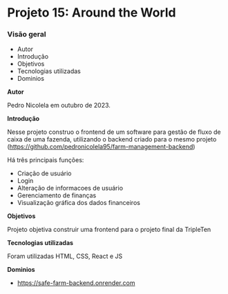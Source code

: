 # Projeto 15: Around the World

### Visão geral

- Autor
- Introdução
- Objetivos
- Tecnologias utilizadas
- Dominios

**Autor**

Pedro Nicolela em outubro de 2023.

**Introdução**

Nesse projeto construo o frontend de um software para gestão de fluxo de caixa de uma fazenda, utilizando o backend criado para o mesmo projeto (https://github.com/pedronicolela95/farm-management-backend)

Há três principais funções:

- Criação de usuário
- Login
- Alteração de informacoes de usuário
- Gerenciamento de finanças
- Visualização gráfica dos dados financeiros

**Objetivos**

Projeto objetiva construir uma frontend para o projeto final da TripleTen

**Tecnologias utilizadas**

Foram utilizadas HTML, CSS, React e JS

**Dominios**

- https://safe-farm-backend.onrender.com

